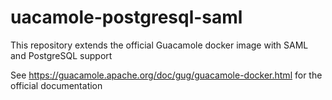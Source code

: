 # uacamole-postgresql-saml
This repository extends the official Guacamole docker image with SAML and PostgreSQL support

See https://guacamole.apache.org/doc/gug/guacamole-docker.html for the official documentation
